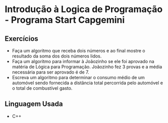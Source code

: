# Introdução à Logica de Programação - Programa Start Capgemini

## Exercícios

<ul>
    <li>
        Faça um algoritmo que receba dois números e ao final mostre o resultado da soma dos dois números lidos.
    </li>
    <li>
        Faça um algoritmo para informar à Joãozinho se ele foi aprovado na matéria de Lógica para Programação. Joãozinho fez 3 provas e a média necessária para ser aprovado é de 7.
    </li>
    <li>
        Escreva um algoritmo para determinar o consumo médio de um automóvel sendo fornecida a distância total percorrida pelo automóvel e o total de combustível gasto.
    </li>
</ul>

## Linguagem Usada
<ul>
    <li>
        C++
    </li>
</ul>